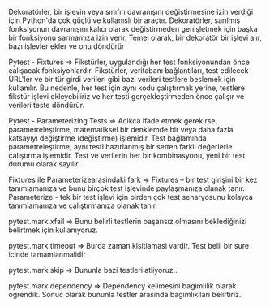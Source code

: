 

Dekoratörler, bir işlevin veya sınıfın davranışını değiştirmesine izin verdiği için Python'da çok güçlü ve kullanışlı bir araçtır. Dekoratörler, sarılmış fonksiyonun davranışını kalıcı olarak değiştirmeden genişletmek için başka bir fonksiyonu sarmamıza izin verir. Temel olarak, bir dekoratör bir işlevi alır, bazı işlevler ekler ve onu döndürür

Pytest - Fixtures =>
Fikstürler, uygulandığı her test fonksiyonundan önce çalışacak fonksiyonlardır. Fikstürler, veritabanı bağlantıları, test edilecek URL'ler ve bir tür girdi verileri gibi bazı verileri testlere beslemek için kullanılır. Bu nedenle, her test için aynı kodu çalıştırmak yerine, testlere fikstür işlevi ekleyebiliriz ve her testi gerçekleştirmeden önce çalışır ve verileri teste döndürür.

Pytest - Parameterizing Tests =>
Acikca ifade etmek gerekirse, parametreleştirme, matematiksel bir denklemde bir veya daha fazla katsayıyı değiştirme (değiştirme) işlemidir. Test bağlamında parametreleştirme, aynı testi hazırlanmış bir setten farklı değerlerle çalıştırma işlemidir. Test ve verilerin her bir kombinasyonu, yeni bir test durumu olarak sayılır.

Fixtures ile Parameterizearasindaki fark =>
Fixtures – bir test girişini bir kez tanımlamanıza ve bunu birçok test işlevinde paylaşmanıza olanak tanır.
Parameterize - tek bir test işlevi için birden çok test senaryosunu kolayca tanımlamanıza ve çalıştırmanıza olanak tanır.

pytest.mark.xfail => 
Bunu belirli testlerin başarısız olmasını beklediğinizi belirtmek için kullanıyoruz.

pytest.mark.timeout =>
Burda zaman kisitlamasi vardir. Test belli bir sure icinde tamamlanmalidir

pytest.mark.skip => 
Bununla bazi testleri atliyoruz..

pytest.mark.dependency =>
Dependency kelimesini bagimlilik olarak ogrendik. Sonuc olarak bununla testler arasinda bagimlikilari belirtiriz.


